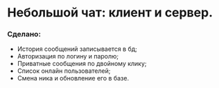 # Небольшой чат: клиент и сервер.
### Сделано:
* История сообщений записывается в бд;
* Авторизация по логину и паролю;
* Приватные сообщения по двойному клику;
* Список онлайн пользователей;
* Смена ника и обновление его в базе.
